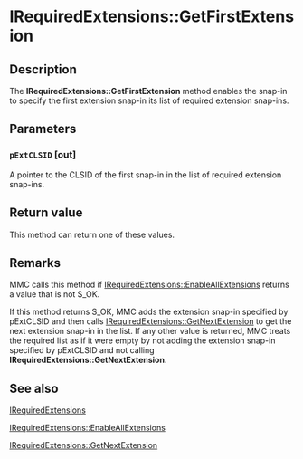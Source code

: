 # IRequiredExtensions::GetFirstExtension

## Description

The **IRequiredExtensions::GetFirstExtension** method enables the snap-in to specify the first extension snap-in its list of required extension snap-ins.

## Parameters

### `pExtCLSID` [out]

A pointer to the CLSID of the first snap-in in the list of required extension snap-ins.

## Return value

This method can return one of these values.

## Remarks

MMC calls this method if
[IRequiredExtensions::EnableAllExtensions](https://learn.microsoft.com/windows/desktop/api/mmc/nf-mmc-irequiredextensions-enableallextensions) returns a value that is not S_OK.

If this method returns S_OK, MMC adds the extension snap-in specified by pExtCLSID and then calls
[IRequiredExtensions::GetNextExtension](https://learn.microsoft.com/windows/desktop/api/mmc/nf-mmc-irequiredextensions-getnextextension) to get the next extension snap-in in the list. If any other value is returned, MMC treats the required list as if it were empty by not adding the extension snap-in specified by pExtCLSID and not calling **IRequiredExtensions::GetNextExtension**.

## See also

[IRequiredExtensions](https://learn.microsoft.com/windows/desktop/api/mmc/nn-mmc-irequiredextensions)

[IRequiredExtensions::EnableAllExtensions](https://learn.microsoft.com/windows/desktop/api/mmc/nf-mmc-irequiredextensions-enableallextensions)

[IRequiredExtensions::GetNextExtension](https://learn.microsoft.com/windows/desktop/api/mmc/nf-mmc-irequiredextensions-getnextextension)